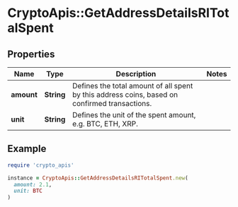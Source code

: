 # CryptoApis::GetAddressDetailsRITotalSpent

## Properties

| Name | Type | Description | Notes |
| ---- | ---- | ----------- | ----- |
| **amount** | **String** | Defines the total amount of all spent by this address coins, based on confirmed transactions. |  |
| **unit** | **String** | Defines the unit of the spent amount, e.g. BTC, ETH, XRP. |  |

## Example

```ruby
require 'crypto_apis'

instance = CryptoApis::GetAddressDetailsRITotalSpent.new(
  amount: 2.1,
  unit: BTC
)
```

